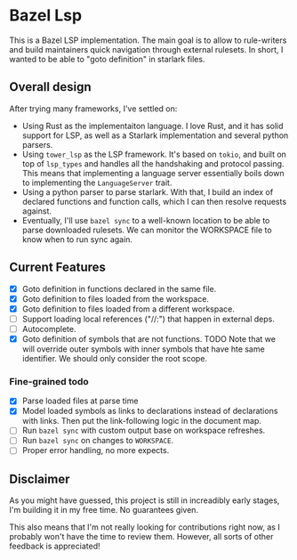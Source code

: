 # Bazel Lsp

This is a Bazel LSP implementation.
The main goal is to allow to rule-writers and build maintainers quick navigation through external rulesets. In short, I wanted to be able to "goto definition" in starlark files.

## Overall design
After trying many frameworks, I've settled on:
- Using Rust as the implementaiton language. I love Rust, and it has solid support for LSP, as well as a Starlark implementation and several python parsers.
- Using `tower_lsp` as the LSP framework. It's based on `tokio`, and built on top of `lsp_types` and handles all the handshaking and protocol passing. This means that implementing a language server essentially boils down to implementing the `LanguageServer` trait.
- Using a python parser to parse starlark. With that, I build an index of declared functions and function calls, which I can then resolve requests against.
- Eventually, I'll use `bazel sync` to a well-known location to be able to parse downloaded rulesets. We can monitor the WORKSPACE file to know when to run sync again.

## Current Features

- [X] Goto definition in functions declared in the same file.
- [X] Goto definition to files loaded from the workspace.
- [X] Goto definition to files loaded from a different workspace.
- [ ] Support loading local references ("//:") that happen in external deps.
- [ ] Autocomplete.
- [X] Goto definition of symbols that are not functions. TODO Note that we will override outer symbols with inner symbols that have hte same identifier. We should only consider the root scope.

### Fine-grained todo

- [X] Parse loaded files at parse time
- [X] Model loaded symbols as links to declarations instead of declarations with links. Then put the link-following logic in the document map.
- [ ] Run `bazel sync` with custom output base on workspace refreshes.
- [ ] Run `bazel sync` on changes to `WORKSPACE`.
- [ ] Proper error handling, no more expects.

## Disclaimer
As you might have guessed, this project is still in increadibly early stages, I'm building it in my free time. No guarantees given.

This also means that I'm not really looking for contributions right now, as I probably won't have the time to review them. However, all sorts of other feedback is appreciated!